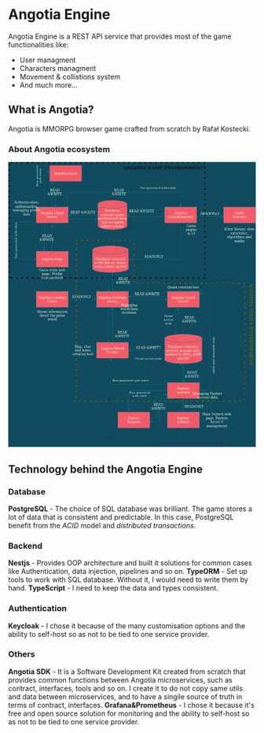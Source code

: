 # Angotia Engine
Angotia Engine is a REST API service that provides most of the game functionalities like:
- User managment
- Characters managment
- Movement & collistions system
- And much more...

## What is Angotia?
Angotia is MMORPG browser game crafted from scratch by Rafał Kostecki.

### About Angotia ecosystem

![alt text](./docs/images/project-relations.png)

## Technology behind the Angotia Engine
### Database
**PostgreSQL** - The choice of SQL database was brilliant. The game stores a lot of data that is consistent and predictable. In this case, PostgreSQL benefit from the *ACID* model and *distributed transactions*.

### Backend 
**Nestjs** - Provides OOP architecture and built it solutions for common cases like Authentication, data injection, pipelines and so on.
**TypeORM** - Set up tools to work with SQL database. Without it, I would need to write them by hand.
**TypeScript** - I need to keep the data and types consistent.

### Authentication
**Keycloak** - I chose it because of the many customisation options and the ability to self-host so as not to be tied to one service provider.

### Others
**Angotia SDK** - It is a Software Development Kit created from scratch that provides common functions between Angotia microservices, such as contract, interfaces, tools and so on. I create it to do not copy same utils and data between microservices, and to have a singile source of truth in terms of contract, interfaces.
**Grafana&Prometheus** - I chose it because it's free and open source solution for monitoring and the ability to self-host so as not to be tied to one service provider.


